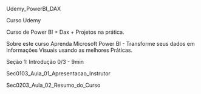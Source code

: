 Udemy_PowerBI_DAX


Curso Udemy

Curso de Power BI + Dax + Projetos na prática.

Sobre este curso
Aprenda Microsoft Power BI - Transforme seus dados 
em informações Visuais usando as melhores Práticas.

Seção 1: Introdução 0/3 - 9min

Sec0103_Aula_01_Apresentacao_Instrutor

Sec0203_Aula_02_Resumo_do_Curso